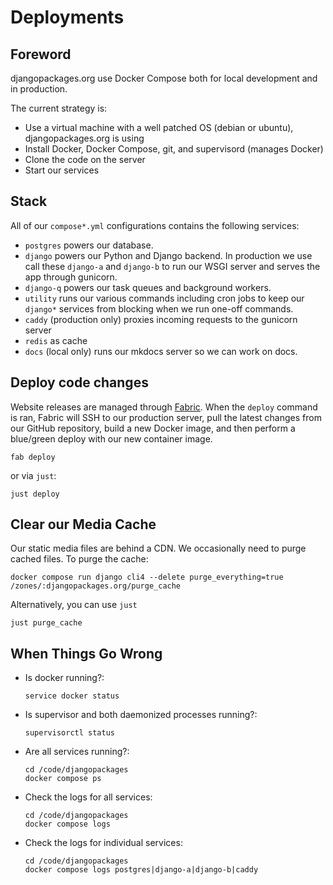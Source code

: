 # Deployments

## Foreword

djangopackages.org use Docker Compose both for local development and in production.

The current strategy is:

- Use a virtual machine with a well patched OS (debian or ubuntu), djangopackages.org is using
- Install Docker, Docker Compose, git, and supervisord (manages Docker)
- Clone the code on the server
- Start our services

## Stack

All of our `compose*.yml` configurations contains the following services:

- `postgres` powers our database.
- `django` powers our Python and Django backend. In production we use call these `django-a` and `django-b` to run our WSGI server and serves the app through gunicorn.
- `django-q` powers our task queues and background workers.
- `utility` runs our various commands including cron jobs to keep our `django*` services from blocking when we run one-off commands.
- `caddy` (production only) proxies incoming requests to the gunicorn server
- `redis` as cache
- `docs` (local only) runs our mkdocs server so we can work on docs.

## Deploy code changes

Website releases are managed through [Fabric].
When the `deploy` command is ran, Fabric will SSH to our production server, pull the latest changes from our GitHub repository, build a new Docker image, and then perform a blue/green deploy with our new container image.

```shell
fab deploy
```

or via `just`:

```shell
just deploy
```

## Clear our Media Cache

Our static media files are behind a CDN. We occasionally need to purge cached files. To purge the cache:

```shell
docker compose run django cli4 --delete purge_everything=true /zones/:djangopackages.org/purge_cache
```

Alternatively, you can use `just`

```shell
just purge_cache
```

## When Things Go Wrong

- Is docker running?:

  ```shell
  service docker status
  ```

- Is supervisor and both daemonized processes running?:

  ```shell
  supervisorctl status
  ```

- Are all services running?:

  ```shell
  cd /code/djangopackages
  docker compose ps
  ```

- Check the logs for all services:

  ```shell
  cd /code/djangopackages
  docker compose logs
  ```

- Check the logs for individual services:

  ```shell
  cd /code/djangopackages
  docker compose logs postgres|django-a|django-b|caddy
  ```

[Fabric]: https://www.fabfile.org/
